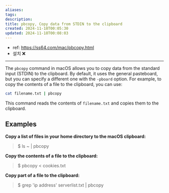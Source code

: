 ```yaml
---
aliases: 
tags: 
description:
title: pbcopy, Copy data from STDIN to the clipboard
created: 2024-11-18T00:05:30
updated: 2024-11-18T00:08:03
---
```

- ref: <https://ss64.com/mac/pbcopy.html>
- 설치 ❌
---

The `pbcopy` command in macOS allows you to copy data from the standard input (STDIN) to the clipboard. By default, it uses the general pasteboard, but you can specify a different one with the `-pboard` option. For example, to copy the contents of a file to the clipboard, you can use:

```bash
cat filename.txt | pbcopy
```

This command reads the contents of `filename.txt` and copies them to the clipboard.  

## Examples

**Copy a list of files in your home directory to the macOS clipboard:**

> $ ls ~ | pbcopy

**Copy the contents of a file to the clipboard:**

> $ pbcopy < cookies.txt

**Copy part of a file to the clipboard:**

> $ grep 'ip address' serverlist.txt | pbcopy
